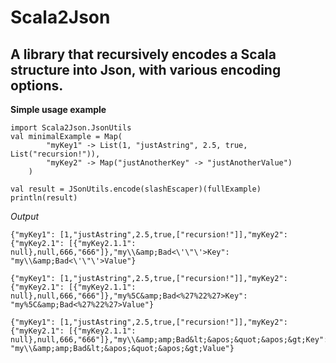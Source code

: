 Scala2Json
==========

A library that recursively encodes a Scala structure into Json, with various encoding options.
----------

**Simple usage example**

	import Scala2Json.JsonUtils
	val minimalExample = Map(
			"myKey1" -> List(1, "justAstring", 2.5, true, List("recursion!")),
			"myKey2" -> Map("justAnotherKey" -> "justAnotherValue")
		)
		
	val result = JSonUtils.encode(slashEscaper)(fullExample)
	println(result)
	
*Output*

	{"myKey1": [1,"justAstring",2.5,true,["recursion!"]],"myKey2": {"myKey2.1": [{"myKey2.1.1": null},null,666,"666"]},"my\\&amp;Bad<\'\"\'>Key": "my\\&amp;Bad<\'\"\'>Value"}

	{"myKey1": [1,"justAstring",2.5,true,["recursion!"]],"myKey2": {"myKey2.1": [{"myKey2.1.1": null},null,666,"666"]},"my%5C&amp;Bad<%27%22%27>Key": "my%5C&amp;Bad<%27%22%27>Value"}

	{"myKey1": [1,"justAstring",2.5,true,["recursion!"]],"myKey2": {"myKey2.1": [{"myKey2.1.1": null},null,666,"666"]},"my\\&amp;amp;Bad&lt;&apos;&quot;&apos;&gt;Key": "my\\&amp;amp;Bad&lt;&apos;&quot;&apos;&gt;Value"}